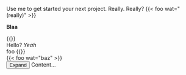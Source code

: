 Use me to get started your next project.
Really. Really? {{< foo wat="(really)" >}}

<html>

<b>Blaa</b>
<div>
{{<ping>}}
<div>
Hello? <i>Yeah</i>
</div>
<span>foo</span>
{{</ping>}}
</div>
<div>
  {{< foo wat="baz" >}}
</div>
<div x-data="{ open: false }">
  <button class="bg-pink-500 btn" @click="open = true">Expand</button>

  <span x-cloak x-show="open">
    Content...
  </span>
</div>

</html>
